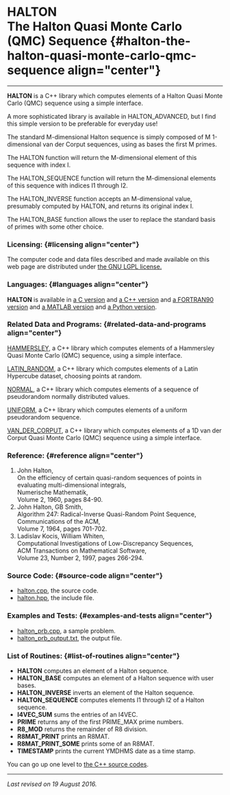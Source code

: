 HALTON\
The Halton Quasi Monte Carlo (QMC) Sequence {#halton-the-halton-quasi-monte-carlo-qmc-sequence align="center"}
===========================================

------------------------------------------------------------------------

**HALTON** is a C++ library which computes elements of a Halton Quasi
Monte Carlo (QMC) sequence using a simple interface.

A more sophisticated library is available in HALTON\_ADVANCED, but I
find this simple version to be preferable for everyday use!

The standard M-dimensional Halton sequence is simply composed of M
1-dimensional van der Corput sequences, using as bases the first M
primes.

The HALTON function will return the M-dimensional element of this
sequence with index I.

The HALTON\_SEQUENCE function will return the M-dimensional elements of
this sequence with indices I1 through I2.

The HALTON\_INVERSE function accepts an M-dimensional value, presumably
computed by HALTON, and returns its original index I.

The HALTON\_BASE function allows the user to replace the standard basis
of primes with some other choice.

### Licensing: {#licensing align="center"}

The computer code and data files described and made available on this
web page are distributed under [the GNU LGPL
license.](../../txt/gnu_lgpl.txt)

### Languages: {#languages align="center"}

**HALTON** is available in [a C version](../../c_src/halton/halton.md)
and [a C++ version](../../master/halton/halton.md) and [a FORTRAN90
version](../../f_src/halton/halton.md) and [a MATLAB
version](../../m_src/halton/halton.md) and [a Python
version](../../py_src/halton/halton.md).

### Related Data and Programs: {#related-data-and-programs align="center"}

[HAMMERSLEY](../../master/hammersley/hammersley.md), a C++ library
which computes elements of a Hammersley Quasi Monte Carlo (QMC)
sequence, using a simple interface.

[LATIN\_RANDOM](../../master/latin_random/latin_random.md), a C++
library which computes elements of a Latin Hypercube dataset, choosing
points at random.

[NORMAL](../../master/normal/normal.md), a C++ library which computes
elements of a sequence of pseudorandom normally distributed values.

[UNIFORM](../../master/uniform/uniform.md), a C++ library which
computes elements of a uniform pseudorandom sequence.

[VAN\_DER\_CORPUT](../../master/van_der_corput/van_der_corput.md), a
C++ library which computes elements of a 1D van der Corput Quasi Monte
Carlo (QMC) sequence using a simple interface.

### Reference: {#reference align="center"}

1.  John Halton,\
    On the efficiency of certain quasi-random sequences of points in
    evaluating multi-dimensional integrals,\
    Numerische Mathematik,\
    Volume 2, 1960, pages 84-90.
2.  John Halton, GB Smith,\
    Algorithm 247: Radical-Inverse Quasi-Random Point Sequence,\
    Communications of the ACM,\
    Volume 7, 1964, pages 701-702.
3.  Ladislav Kocis, William Whiten,\
    Computational Investigations of Low-Discrepancy Sequences,\
    ACM Transactions on Mathematical Software,\
    Volume 23, Number 2, 1997, pages 266-294.

### Source Code: {#source-code align="center"}

-   [halton.cpp](halton.cpp), the source code.
-   [halton.hpp](halton.hpp), the include file.

### Examples and Tests: {#examples-and-tests align="center"}

-   [halton\_prb.cpp](halton_prb.cpp), a sample problem.
-   [halton\_prb\_output.txt](halton_prb_output.txt), the output file.

### List of Routines: {#list-of-routines align="center"}

-   **HALTON** computes an element of a Halton sequence.
-   **HALTON\_BASE** computes an element of a Halton sequence with user
    bases.
-   **HALTON\_INVERSE** inverts an element of the Halton sequence.
-   **HALTON\_SEQUENCE** computes elements I1 through I2 of a Halton
    sequence.
-   **I4VEC\_SUM** sums the entries of an I4VEC.
-   **PRIME** returns any of the first PRIME\_MAX prime numbers.
-   **R8\_MOD** returns the remainder of R8 division.
-   **R8MAT\_PRINT** prints an R8MAT.
-   **R8MAT\_PRINT\_SOME** prints some of an R8MAT.
-   **TIMESTAMP** prints the current YMDHMS date as a time stamp.

You can go up one level to [the C++ source codes](../cpp_src.md).

------------------------------------------------------------------------

*Last revised on 19 August 2016.*
